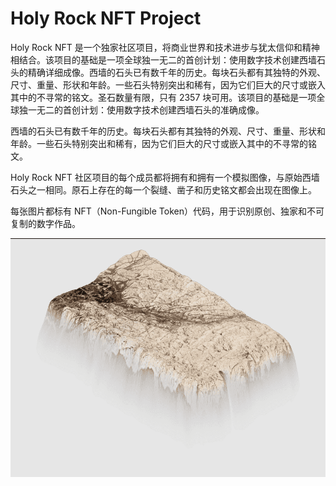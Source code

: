 # Holy Rock NFT Project

Holy Rock NFT 是一个独家社区项目，将商业世界和技术进步与犹太信仰和精神相结合。该项目的基础是一项全球独一无二的首创计划：使用数字技术创建西墙石头的精确详细成像。西墙的石头已有数千年的历史。每块石头都有其独特的外观、尺寸、重量、形状和年龄。一些石头特别突出和稀有，因为它们巨大的尺寸或嵌入其中的不寻常的铭文。圣石数量有限，只有 2357 块可用。该项目的基础是一项全球独一无二的首创计划：使用数字技术创建西墙石头的准确成像。

西墙的石头已有数千年的历史。每块石头都有其独特的外观、尺寸、重量、形状和年龄。一些石头特别突出和稀有，因为它们巨大的尺寸或嵌入其中的不寻常的铭文。

Holy Rock NFT 社区项目的每个成员都将拥有和拥有一个模拟图像，与原始西墙石头之一相同。原石上存在的每一个裂缝、凿子和历史铭文都会出现在图像上。

每张图片都标有 NFT（Non-Fungible Token）代码，用于识别原创、独家和不可复制的数字作品。

![nnft](01.png)
